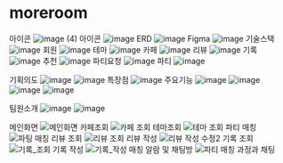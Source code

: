 # moreroom
아이콘
![image (4)](https://github.com/user-attachments/assets/28c929d4-4150-4f1c-bc8b-3c8e69a7863d)
아이콘
![image](https://github.com/user-attachments/assets/70938639-59fd-4c48-a630-a21410d5dbe2)
ERD
![image](https://github.com/user-attachments/assets/5f90c124-32f3-4c3f-9a6e-373b850064c1)
Figma
![image](https://github.com/user-attachments/assets/aab334e5-888c-4dc1-948f-cc926443413b)
기술스택
![image](https://github.com/user-attachments/assets/7f32fb15-4927-4da5-b21c-e5d6be13a087)
회원
![image](https://github.com/user-attachments/assets/cfbc7934-37a9-48a1-b3c3-19861a3a200e)
테마
![image](https://github.com/user-attachments/assets/13728a79-0dbf-4eae-9d41-bd07715ce303)
카페
![image](https://github.com/user-attachments/assets/6428ddd3-a84e-411c-bf9f-6769e2bad8b4)
리뷰
![image](https://github.com/user-attachments/assets/4f333894-0259-4d2d-b5d6-a8f94b49e5a1)
기록
![image](https://github.com/user-attachments/assets/30e28dc8-38a9-40fd-b453-b0f9ca67015f)
추천
![image](https://github.com/user-attachments/assets/9f4f005a-4720-4d2a-803c-9f72200d6c7d)
파티요청
![image](https://github.com/user-attachments/assets/538768d3-0727-4a15-a40b-00a7d793933c)
파티
![image](https://github.com/user-attachments/assets/fa29cfc5-82c0-41b4-865b-48c3f8076a38)

기획의도
![image](https://github.com/user-attachments/assets/4c176c7f-e59a-4090-af8a-f82fd7c24ad2)
![image](https://github.com/user-attachments/assets/4bf2b36c-d568-4859-9db9-055fa2d41117)
특장점
![image](https://github.com/user-attachments/assets/e4c04c53-ca1f-4598-bb84-da8822a282ea)
주요기능
![image](https://github.com/user-attachments/assets/7c49002d-35a9-45a1-9922-2a05b6e612f5)
![image](https://github.com/user-attachments/assets/448eba36-e321-4121-89d8-cb692a3c79f7)
![image](https://github.com/user-attachments/assets/65c43cbf-bcaf-4b67-9c40-cd2443cd01d3)
![image](https://github.com/user-attachments/assets/e5b7cb8b-83a0-484c-9c00-b9da2e6a3f3f)

팀원소개
![image](https://github.com/user-attachments/assets/7665fb2f-ea56-476c-bef0-ea01b5c2ea16)
![image](https://github.com/user-attachments/assets/529c05c6-8f28-4654-897a-6158ee9f28df)

메인화면
![메인화면](https://github.com/user-attachments/assets/a63c3765-f192-4cad-98d6-3d3dbd6ac496)
카페조회
![카페 조회](https://github.com/user-attachments/assets/db6dc938-32ac-4283-8e15-6d7c06d6f25f)
테마조회
![테마 조회](https://github.com/user-attachments/assets/12a3d0af-1f02-48b6-8946-b2fd51775caf)
파티 매칭
![파팅 매칭](https://github.com/user-attachments/assets/d79b12c4-17a5-47d8-80ff-d4f21a559826)
리뷰 조회
![리뷰 조회](https://github.com/user-attachments/assets/af954511-ddeb-4147-87bf-9b810bff0eb5)
리뷰 작성
![리뷰 작성 수정2](https://github.com/user-attachments/assets/159295d1-c665-4b5e-9787-f036fb0016e1)
기록 조회
![기록_조회](https://github.com/user-attachments/assets/b58b7ba7-5f93-40a1-9e8e-401550310951)
기록 작성
![기록_작성](https://github.com/user-attachments/assets/b2d2bb67-7458-4770-9ee7-3906e8d6866f)
매칭 알람 및 채팅방
![파티 매칭 과정과 채팅](https://github.com/user-attachments/assets/db55da76-5fd0-4436-b5be-cc50a119cc68)


